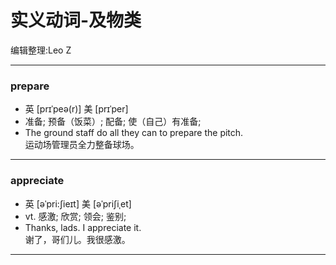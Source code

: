 实义动词-及物类
===============
编辑整理:Leo Z
***
### prepare
* 英 [prɪˈpeə(r)]   美 [prɪˈper] 
* 准备; 预备（饭菜）; 配备; 使（自己）有准备;
* The ground staff do all they can to prepare the pitch.  
运动场管理员全力整备球场。
***
### appreciate
* 英 [əˈpri:ʃieɪt]   美 [əˈpriʃiˌet] 
* vt.  感激; 欣赏; 领会; 鉴别;
*  Thanks, lads. I appreciate it.  
谢了，哥们儿。我很感激。

***